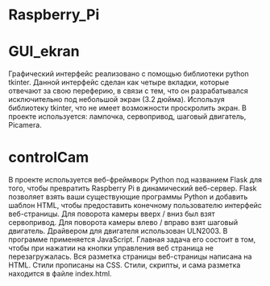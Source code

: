 # Raspberry_Pi

# GUI_ekran
Графический интерфейс реализовано с помощью библиотеки python tkinter.
Данной интерфейс сделан как четыре вкладки, которые отвечают за свою переферию,
в связи с тем, что он разрабатывался исключительно под небольшой экран (3.2 дюйма). 
Используя библиотеку tkinter, что не имеет возможности проскролить экран.
В проекте используется: лампочка, сервопривод, шаговый двигатель, Picamera.


# controlCam
В проекте используется веб-фреймворк Python под названием Flask для того,
чтобы превратить Raspberry Pi в динамический веб-сервер. 
Flask позволяет взять ваши существующие программы Python и добавить шаблон HTML,
чтобы предоставить конечному пользователю интерфейс веб-страницы.
Для поворота камеры вверх / вниз был взят сервопривод.
Для поворота камеры влево / вправо взят шаговый двигатель.
Драйвером для двигателя использован ULN2003.
В программе  применяется JavaScript. Главная задача его состоит в том, 
чтобы при нажатии на кнопки управления веб страница не перезагружалась.
Вся разметка страницы веб-страницы написана на HTML. Стили прописаны на СSS.
Стили, скрипты, и сама разметка находится в файле index.html.

